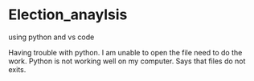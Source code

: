 # Election_anaylsis
using python and vs code

Having trouble with python. I am unable to open the file need to do the work. Python is not working well on my computer. Says that files do not exits. 
